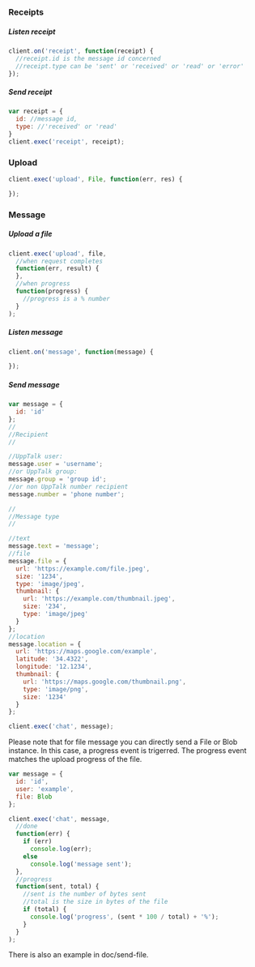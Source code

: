 ### Receipts
##### Listen receipt
```javascript
client.on('receipt', function(receipt) {
  //receipt.id is the message id concerned
  //receipt.type can be 'sent' or 'received' or 'read' or 'error'
});
```
##### Send receipt
```javascript
var receipt = {
  id: //message id,
  type: //'received' or 'read'
}
client.exec('receipt', receipt);
```
### Upload
```javascript
client.exec('upload', File, function(err, res) {

});
```


### Message
##### Upload a file
```javascript
client.exec('upload', file,
  //when request completes
  function(err, result) {
  },
  //when progress
  function(progress) {
    //progress is a % number
  }
);
```
##### Listen message
```javascript
client.on('message', function(message) {

});
```
##### Send message

```javascript
var message = {
  id: 'id'
};
//
//Recipient
//

//UppTalk user:
message.user = 'username';
//or UppTalk group:
message.group = 'group id';
//or non UppTalk number recipient
message.number = 'phone number';

//
//Message type
//

//text
message.text = 'message';
//file
message.file = {
  url: 'https://example.com/file.jpeg',
  size: '1234',
  type: 'image/jpeg',
  thumbnail: {
    url: 'https://example.com/thumbnail.jpeg',
    size: '234',
    type: 'image/jpeg'
  }
};
//location
message.location = {
  url: 'https://maps.google.com/example',
  latitude: '34.4322',
  longitude: '12.1234',
  thumbnail: {
    url: 'https://maps.google.com/thumbnail.png',
    type: 'image/png',
    size: '1234'
  }
};

client.exec('chat', message);
```

Please note that for file message you can directly send a File or Blob instance. In this case, a progress event is trigerred. The progress event matches the upload progress of the file.

```javascript
var message = {
  id: 'id',
  user: 'example',
  file: Blob
};

client.exec('chat', message,
  //done
  function(err) {
    if (err)
      console.log(err);
    else
      console.log('message sent');
  },
  //progress
  function(sent, total) {
    //sent is the number of bytes sent
    //total is the size in bytes of the file
    if (total) {
      console.log('progress', (sent * 100 / total) + '%');
    }
  }
);
```

There is also an example in doc/send-file.